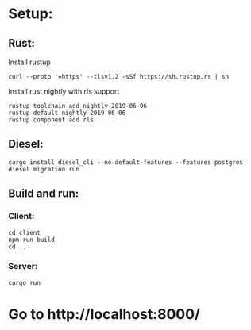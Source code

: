 # Setup: 

## Rust:

Install rustup

```
curl --proto '=https' --tlsv1.2 -sSf https://sh.rustup.rs | sh
```

Install rust nightly with rls support

```
rustup toolchain add nightly-2019-06-06
rustup default nightly-2019-06-06
rustup component add rls
```

## Diesel:

```
cargo install diesel_cli --no-default-features --features postgres
diesel migration run
```

## Build and run:

### Client:

```
cd client
npm run build
cd ..
```

### Server:

```
cargo run
```

# Go to http://localhost:8000/
